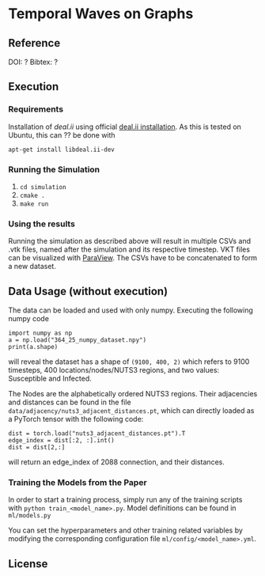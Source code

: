 # Temporal Waves on Graphs

## Reference
DOI: ? Bibtex: ? 

## Execution

### Requirements
Installation of *deal.ii* using official 
[deal.ii installation](https://dealii.org/download.html). As this is tested on 
Ubuntu, this can ?? be done with

```
apt-get install libdeal.ii-dev
```


### Running the Simulation

1. ``` cd simulation ```
2. ``` cmake . ```
3. ``` make run ```

### Using the results

Running the simulation as described above will result in multiple CSVs and .vtk
 files, named after the simulation and its respective timestep. VKT files can be
 visualized with 
[ParaView](https://gitlab.kitware.com/paraview/paraview/-/tree/master). The CSVs
 have to be concatenated to form a new dataset.

## Data Usage (without execution)
The data can be loaded and used with only numpy.
Executing the following numpy code

```
import numpy as np
a = np.load("364_25_numpy_dataset.npy")
print(a.shape)
```
will reveal the dataset has a shape of ``` (9100, 400, 2) ``` which refers
to 9100 timesteps, 400 locations/nodes/NUTS3 regions, and two values: 
Susceptible and Infected.

The Nodes are the alphabetically ordered NUTS3 regions. Their 
adjacencies and distances can be found in the file ```data/adjacency/nuts3_adjacent_distances.pt```, 
which can directly loaded as a PyTorch tensor with the
following code:


```
dist = torch.load("nuts3_adjacent_distances.pt").T
edge_index = dist[:2, :].int()
dist = dist[2,:]
```

will return an edge_index of 2088 connection, and their distances. 

### Training the Models from the Paper

In order to start a training process, simply run any of the training scripts with ``` python train_<model_name>.py ```.
Model definitions can be found in ```ml/models.py```

You can set the hyperparameters and other training related variables by modifying the corresponding configuration file ```ml/config/<model_name>.yml```.

## License
